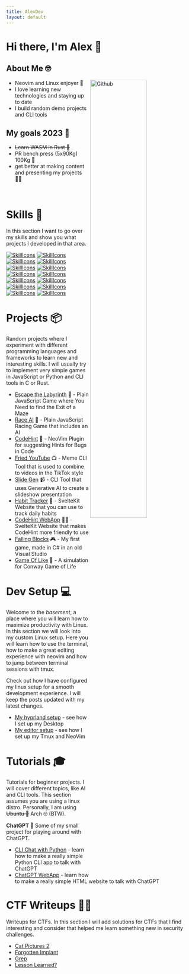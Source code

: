 ```yaml
---
title: AlexDev
layout: default
---
```


# Hi there, I'm Alex 👋

## About Me 🤓

<img width="55%" align="right" alt="Github" src="https://raw.githubusercontent.com/onimur/.github/master/.resources/git-header.svg" />

- Neovim and Linux enjoyer 🗿
- I love learning new technologies and staying up to date
- I build random demo projects and CLI tools

## My goals 2023 🎯

- <del> Learn WASM in Rust 🦀 </del>
- PR bench press (5x90Kg) 100Kg 💪
- get better at making content and presenting my projects 👨‍💻

<br />

# Skills 🤹

In this section I want to go over my skills and show you what projects I
developed in that area.

[![SkillIcons](https://skillicons.dev/icons?i=py)](/tags/python)
[![SkillIcons](https://skillicons.dev/icons?i=ts)](/tags/javascript)
[![SkillIcons](https://skillicons.dev/icons?i=lua)](/tags/lua)
[![SkillIcons](https://skillicons.dev/icons?i=c)](/tags/c)
[![SkillIcons](https://skillicons.dev/icons?i=rust)](/tags/rust)
[![SkillIcons](https://skillicons.dev/icons?i=flask)](/tags/flask)
[![SkillIcons](https://skillicons.dev/icons?i=aws)](/tags/aws)
[![SkillIcons](https://skillicons.dev/icons?i=linux)](/tags/linux)
[![SkillIcons](https://skillicons.dev/icons?i=bash)](/tags/bash)
[![SkillIcons](https://skillicons.dev/icons?i=git)](/tags/git)
[![SkillIcons](https://skillicons.dev/icons?i=github)](/tags/github)
[![SkillIcons](https://skillicons.dev/icons?i=neovim)](/tags/neovim)
[![SkillIcons](https://skillicons.dev/icons?i=html)](/tags/html)
[![SkillIcons](https://skillicons.dev/icons?i=css)](/tags/css)

# Projects 📦

Random projects where I experiment with different programming languages and
frameworks to learn new and interesting skills. I will usually try to implement
very simple games in JavaScript or Python and CLI tools in C or Rust.

- [Escape the Labyrinth](/random/labyrinth-escape) 🔑 - Plain JavaScript Game
  where You Need to find the Exit of a Maze
- [Race AI](/random/race-ai) 🚗 - Plain JavaScript Racing Game that includes an AI
- [CodeHint](/random/codehint) 🐛 - NeoVim Plugin for suggesting Hints for Bugs in
  Code
- [Fried YouTube](/random/fried-youtube) 📺 - Meme CLI Tool that is used to
  combine to videos in the TikTok style
- [Slide Gen](/random/slide-gen) 📹 - CLI Tool that uses Generative AI to create a
  slideshow presentation
- [Habit Tracker](/random/habit-tracker) 📒 - SvelteKit Website that you can use
  to track daily habits
- [CodeHint WebApp](/random/codehint-web) 🧑‍💻 - SvelteKit Website that makes
  CodeHint more friendly to use
- [Falling Blocks](/random/falling-blocks) 🎮 - My first game, made in C# in an
  old Visual Studio
- [Game Of Like](/random/game-of-life) 🧬 - A simulation for Conway Game of Life

# Dev Setup 💻

Welcome to the *basement*, a place where you will learn how to maximize
productivity with Linux. In this section we will look into my custom Linux
setup. Here you will learn how to use the terminal, how to make a great editing
experience with neovim and how to jump between terminal sessions with tmux.

Check out how I have configured my linux setup for a smooth development
experience. I will keep the posts updated with my latest changes.

- [My hyprland setup](/setup/hyprland) - see how I set up my Desktop
- [My editor setup](/setup/editor) - see how I set up my Tmux and NeoVim

# Tutorials 🎓

Tutorials for beginner projects. I will cover different topics, like AI and CLI
tools. This section assumes you are using a linux distro. Personally, I am
using ~~Ubuntu 🗿~~ Arch 🤓 (BTW).

**ChatGPT 👾** Some of my small project for playing around with ChatGPT.

- [CLI Chat with Python](/tutorials/cli_chat_python) - learn how to make a
  really simple Python CLI app to talk with ChatGPT
- [ChatGPT WebApp](/tutorials/webapp_chat) - learn how to make a really simple
  HTML website to talk with ChatGPT

# CTF Writeups 👨‍💻

Writeups for CTFs. In this section I will add solutions for CTFs that I find
interesting and consider that helped me learn something new in security
challenges.

- [Cat Pictures 2](/writeups/catpictures2)
- [Forgotten Implant](/writeups/forgottenimplant)
- [Grep](/writeups/greprtp)
- [Lesson Learned?](/writeups/lessonlearned)

